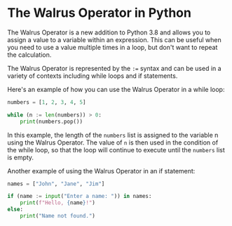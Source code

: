 # The Walrus Operator in Python
The Walrus Operator is a new addition to Python 3.8 and allows you to assign a value to a variable within an expression. This can be useful when you need to use a value multiple times in a loop, but don't want to repeat the calculation.

The Walrus Operator is represented by the `:=` syntax and can be used in a variety of contexts including while loops and if statements.

Here's an example of how you can use the Walrus Operator in a while loop:
```python
numbers = [1, 2, 3, 4, 5]

while (n := len(numbers)) > 0:
    print(numbers.pop())
```
In this example, the length of the `numbers` list is assigned to the variable n using the Walrus Operator. The value of `n` is then used in the condition of the while loop, so that the loop will continue to execute until the `numbers` list is empty.

Another example of using the Walrus Operator in an if statement:
```python
names = ["John", "Jane", "Jim"]

if (name := input("Enter a name: ")) in names:
    print(f"Hello, {name}!")
else:
    print("Name not found.")
```


